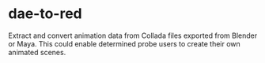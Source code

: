 # dae-to-red
Extract and convert animation data from Collada files exported from Blender or Maya. This could enable determined probe users to create their own animated scenes.

